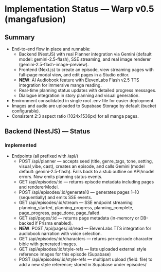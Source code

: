 # Implementation Status — Warp v0.5 (mangafusion)

## Summary
- End-to-end flow in place and runnable:
  - Backend (NestJS) with real Planner integration via Gemini (default model: gemini-2.5-flash), SSE streaming, and real image renderer (gemini-2.5-flash-image-preview).
  - Frontend (Next.js) to create an episode, view streaming pages with full-page modal view, and edit pages in a Studio editor.
  - **NEW**: AI Audiobook feature with ElevenLabs Flash v2.5 TTS integration for immersive manga reading.
  - Real-time planning status updates with detailed progress messages.
  - Dialogue integration in story planning and visual generation.
- Environment consolidated in single root .env file for easier deployment.
- Images and audio are uploaded to Supabase Storage by default (bucket configurable).
- Consistent 2:3 aspect ratio (1024x1536px) for all manga pages.

## Backend (NestJS) — Status
### Implemented
- Endpoints (all prefixed with /api/)
  - POST /api/planner — accepts seed (title, genre_tags, tone, setting, visual_vibe, cast), creates an episode, and calls Gemini (model default: gemini-2.5-flash). Falls back to a stub outline on API/model errors. Now emits planning status events.
  - GET  /api/episodes/:id — returns episode metadata including pages and rendererModel.
  - POST /api/episodes/:id/generate10 — generates pages 1–10 (sequentially) and emits SSE events.
  - GET  /api/episodes/:id/stream — SSE endpoint streaming planning_started, planning_progress, planning_complete, page_progress, page_done, page_failed.
  - GET  /api/pages/:id — returns page metadata (in-memory or DB-backed if Prisma enabled).
  - **NEW**: POST /api/pages/:id/read — ElevenLabs TTS integration for audiobook narration with voice selection.
  - GET  /api/episodes/:id/characters — returns per-episode character bible with generated images.
  - GET  /api/episodes/:id/style-refs — lists uploaded external style reference images for this episode (Supabase)
  - POST /api/episodes/:id/style-refs — multipart upload (field: file) to add a new style reference; stored in Supabase under episodes/<title>/style_refs/
  - GET  /api/pages/:id/overlays — returns saved editor overlays for a page.
  - POST /api/pages/:id/overlays — saves overlays for a page.
  - POST /api/pages/:id/regenerate — AI edit/regenerate a page from a user prompt, preserving characters and style.
  - **NEW**: GET /api/tts/voices — returns available ElevenLabs voices for selection.
  - **NEW**: GET /api/tts/models — returns available ElevenLabs TTS models.
  - **NEW**: GET /api/tts/usage — returns current ElevenLabs usage statistics and limits.
- Planner integration
  - Library: @google/generative-ai
  - Env: GEMINI_API_KEY (required), PLANNER_MODEL (optional; default gemini-2.5-flash)
  - Strict JSON extraction and validation (expects 10 pages).
  - **NEW**: Dialogue generation for each panel with character attribution, narration, and sound effects.
  - **NEW**: Real-time planning status events via SSE.
- Renderer configuration
  - Default image model: gemini-2.5-flash-image-preview (Nano Banana) via env RENDERER_IMAGE_MODEL.
  - Stored on the Episode as rendererModel for traceability.
  - Character generator for per-episode consistent references (uploads to Supabase under episodes/<title>/characters/<asset>.png).
  - Page renderer accepts optional baseImageUrl + editPrompt and automatically attaches referenced character images and any uploaded style reference images.
  - Initial page generation automatically attaches episode style refs if present.
  - **NEW**: Dialogue context integration for visual storytelling (dialogue informs visual composition without text in image).
  - **NEW**: Consistent 2:3 aspect ratio enforcement (1024x1536px) for all generated pages.
- Persistence (Prisma)
  - Prisma schema for Episode/Page with PageStatus enum.
  - Character model added; Page.overlays Json added.
  - If DATABASE_URL is set, planner creation writes Episode + 10 Page rows; simulated generation updates Page rows.
  - If DATABASE_URL is not set, in-memory storage is used.
- Queueing (BullMQ)
  - QueueService scaffolding for generate_page (enabled when REDIS_URL is set).
  - Worker stub (npm run worker:generate) uses RENDERER_IMAGE_MODEL default and updates Page rows (if DB enabled).
- SSE/Event Bus
  - In-memory RxJS Subjects keyed by episodeId.
- **NEW**: TTS Integration (ElevenLabs Flash v2.5)
  - Library: Native fetch API (Node.js 18+)
  - Env: ELEVENLABS_API_KEY (required), ELEVENLABS_MODEL (default: eleven_flash_v2_5), ELEVENLABS_DEFAULT_VOICE_ID (optional)
  - Smart dialogue processing: combines character dialogue, narration, and sound effects with natural pauses
  - Voice selection support with real-time usage tracking
  - Audio storage in Supabase with MP3 format
- Config
  - Global /api prefix for all endpoints
  - Consolidated .env in root directory (no separate backend/.env)
  - CORS_ORIGIN configurable (default http://localhost:3000)

### Partial
- Validation: Minimal; should add DTOs + class-validator.
- Error handling: Basic.
- Edit flow: Implemented — /pages/:id/regenerate performs an AI edit using the current page image and character references.
- Renderer: **WORKING!** Real gemini-2.5-flash-image-preview integration generating manga pages and character sheets, uploaded to Supabase storage.
- Persistence: Prisma scaffolding present, but migrations and DB provisioning are pending.
- Queueing: BullMQ scaffolding present; app still uses in-process simulator for UI/SSE until GPU worker is wired.

### Not Implemented (infra required)
- BullMQ (Redis) queues and actual worker processes.
- Prisma + Postgres persistence.
- Vision/OCR + TTS integrations.
- Observability: Sentry + OTEL.

## Frontend (Next.js) — Status
### Implemented
- **Modern UI with Tailwind CSS**: Professional manga creation interface with gradients, animations, and responsive design
- **Episode Creation Form**: Beautiful form with emojis, validation, loading states, and generation time expectations
- **Real-time Reader**: Live streaming page generation with progress bars and completion animations
- **Component Architecture**: Reusable Layout, PageCard, and LoadingSpinner components
- **Next.js 15.5.2**: Latest version with optimized performance and modern features
- **NEW**: AI Audiobook Reader Mode with ElevenLabs Flash v2.5 integration
  - Full-screen reading experience with keyboard navigation (← → arrows, Space for audio, Esc to exit)
  - Voice selection dropdown with available ElevenLabs voices
  - Real-time audio generation for page dialogues with natural narration
  - Usage tracking display showing character count and limits
  - HTML5 audio player with standard controls
- **Enhanced Features Section**: Redesigned with AI Audiobook feature, technology badges, and hover animations
- Real-time planning status messages during episode creation
- Full-page modal view with navigation between completed pages
- Failed-page retry button in the reader
- Dialogue insertion in Studio (from planner JSON)
- Smart dialogue auto-placement by panel templates; resizable bubbles with multi-corner handles; font family and alignment controls; adjustable bubble radius
- pages/index.tsx — Creation interface with optional style-ref image upload, real-time planning status, and generation time notice
- pages/episodes/[id].tsx — Reader with SSE streaming, progress visualization, full-page viewing, Retry actions, and AI Audiobook mode
- pages/studio/[id].tsx — Editor with overlays, AI edits, style-ref uploads, and dialogue insertion

### Partial
- Reader: Editing is available in a separate Studio route; no PDF export yet.
- **IMPLEMENTED**: AI Audiobook feature with ElevenLabs Flash v2.5 TTS - full voice narration with character dialogue processing.

### Not Implemented
- Advanced editor (panel snapping, vector pens, speech bubble tails), CBZ/EPUB export, audio streaming.
  - Note: a lightweight Studio editor is implemented with draggable/resizable overlays and AI-edit prompts.

## Environment variables
- **Consolidated Root .env** (single file for both frontend and backend)
  - Frontend variables:
    - NEXT_PUBLIC_API_BASE=http://localhost:4000/api (required)
  - Backend variables:
    - GEMINI_API_KEY=... (required for real planner and image generation)
    - PLANNER_MODEL=gemini-2.5-flash (default)
    - RENDERER_IMAGE_MODEL=gemini-2.5-flash-image-preview (default)
    - **NEW**: ELEVENLABS_API_KEY=... (required for audiobook feature)
    - **NEW**: ELEVENLABS_MODEL=eleven_flash_v2_5 (default - Flash v2.5 for speed and cost efficiency)
    - **NEW**: ELEVENLABS_DEFAULT_VOICE_ID=pNInz6obpgDQGcFmaJgB (optional - Adam voice)
    - SUPABASE_URL=... (required for image and audio storage)
    - SUPABASE_ANON_KEY=... (required for storage)
    - SUPABASE_BUCKET=manga-images (default)
    - DATABASE_URL=postgres://... (optional to enable Prisma persistence)
    - REDIS_URL=redis://... (optional to enable BullMQ)
    - PORT=4000 (default)
    - CORS_ORIGIN=http://localhost:3000 (optional)

## How to run locally
- **Consolidated Setup**
  - Ensure root .env has GEMINI_API_KEY and ELEVENLABS_API_KEY (and optional overrides).
  - Run both servers: `./dev.sh` or manually:
    - Frontend: `npm run dev:frontend` (port 3000)
    - Backend: `npm run dev:backend` (port 4000 with /api prefix)

## What’s needed from you
- Confirm the default model choices are correct:
  - Planner: gemini-2.5-flash
  - Renderer (Nano Banana image model): gemini-2.5-flash-image-preview
- Provide infra details when ready to move beyond simulation:
  - Postgres DATABASE_URL, Redis URL, S3/R2 credentials, GPU worker endpoint/auth, TTS/Vision provider keys.
- Preference on adding Tailwind + React-Konva now vs. after backend integrations.

## Next recommended steps
1) ✅ Real image generation with gemini-2.5-flash-image-preview + Supabase storage
2) ✅ Character pipeline (planner + generation) and references in prompts
3) ✅ Studio editor with overlays and AI per-page edits
4) ✅ Real-time planning status updates and dialogue integration
5) ✅ Full-page viewing with navigation and consistent aspect ratios
6) ✅ AI Audiobook feature with ElevenLabs Flash v2.5 TTS integration
7) ✅ Consolidated environment configuration for easier deployment
8) Persistence (Prisma + Postgres) — migrations and deployment
9) Queueing (BullMQ + Redis) and a dedicated worker process
10) Planner hardening (strict schema validation + retries)
11) Export (PDF/CBZ) with optional audio tracks
12) Observability (Sentry + OTEL) and structured logging
